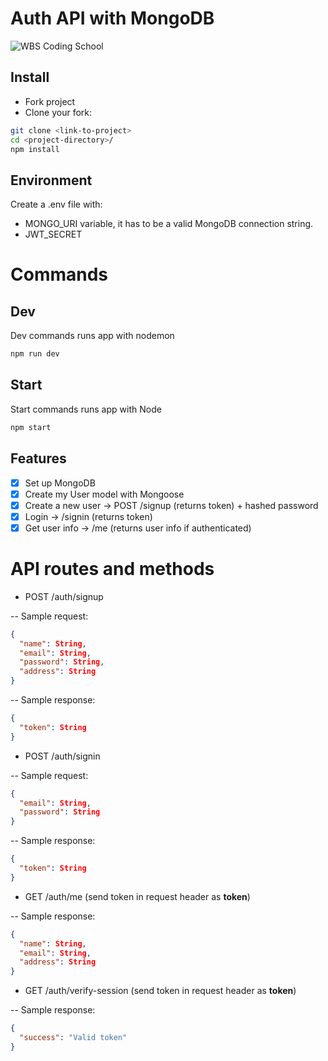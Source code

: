 # Auth API with MongoDB

![WBS Coding School](https://mlsf03rmjfdn.i.optimole.com/fVWTwdQ.Z_5R~130ed/w:auto/h:auto/q:90/https://www.wbscodingschool.com/files/WBS_CODING_SCHOOL_logo.svg)

## Install

- Fork project
- Clone your fork:

```bash
git clone <link-to-project>
cd <project-directory>/
npm install
```

## Environment

Create a .env file with:

- MONGO_URI variable, it has to be a valid MongoDB connection string.
- JWT_SECRET

# Commands

## Dev

Dev commands runs app with nodemon

```bash
npm run dev
```

## Start

Start commands runs app with Node

```bash
npm start
```

## Features

- [x] Set up MongoDB
- [x] Create my User model with Mongoose
- [x] Create a new user -> POST /signup (returns token) + hashed password
- [x] Login -> /signin (returns token)
- [x] Get user info -> /me (returns user info if authenticated)

# API routes and methods

- POST /auth/signup

-- Sample request:

```json
{
  "name": String,
  "email": String,
  "password": String,
  "address": String
}
```

-- Sample response:

```json
{
  "token": String
}
```

- POST /auth/signin

-- Sample request:

```json
{
  "email": String,
  "password": String
}
```

-- Sample response:

```json
{
  "token": String
}
```

- GET /auth/me (send token in request header as **token**)

-- Sample response:

```json
{
  "name": String,
  "email": String,
  "address": String
}
```

- GET /auth/verify-session (send token in request header as **token**)

-- Sample response:

```json
{
  "success": "Valid token"
}
```

